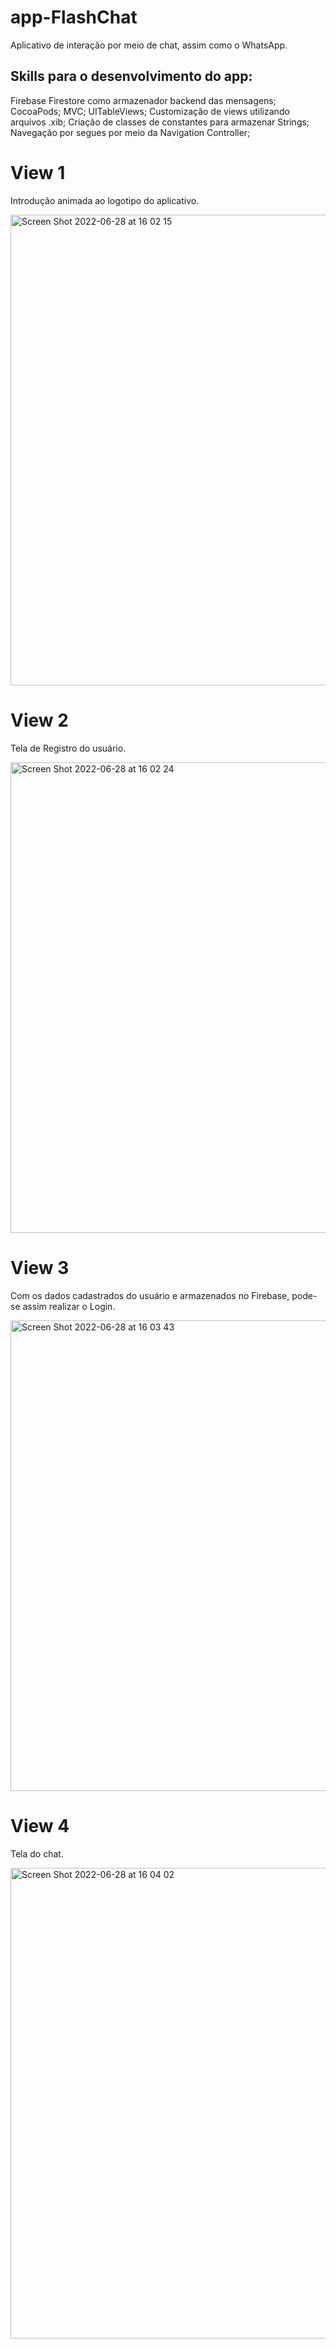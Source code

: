 # app-FlashChat

Aplicativo de interação por meio de chat, assim como o WhatsApp.

## Skills para o desenvolvimento do app:
Firebase Firestore como armazenador backend das mensagens;
CocoaPods;
MVC;
UITableViews;
Customização de views utilizando arquivos .xib;
Criação de classes de constantes para armazenar Strings;
Navegação por segues por meio da Navigation Controller;

# View 1
Introdução animada ao logotipo do aplicativo.

<img width="753" alt="Screen Shot 2022-06-28 at 16 02 15" src="https://user-images.githubusercontent.com/102806228/176324166-6265873a-3ec3-40b1-84ea-b85f912e69ee.png">

# View 2
Tela de Registro do usuário.

<img width="753" alt="Screen Shot 2022-06-28 at 16 02 24" src="https://user-images.githubusercontent.com/102806228/176324172-e4d86365-56d8-4f22-b1d9-3512b4c67e85.png">

# View 3
Com os dados cadastrados do usuário e armazenados no Firebase, pode-se assim realizar o Login.

<img width="753" alt="Screen Shot 2022-06-28 at 16 03 43" src="https://user-images.githubusercontent.com/102806228/176324189-3db56e1d-e139-4d2e-96e4-9c3e51462b31.png">

# View 4
Tela do chat.

<img width="753" alt="Screen Shot 2022-06-28 at 16 04 02" src="https://user-images.githubusercontent.com/102806228/176324208-54bd2b2e-c33b-449c-9858-4a7952b68ceb.png">
